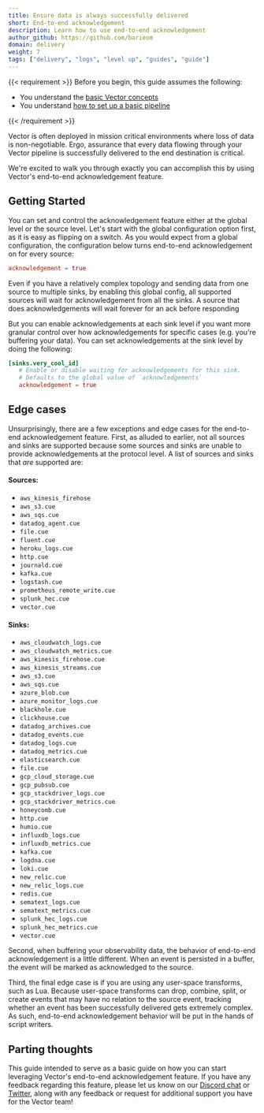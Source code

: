 ```yaml
---
title: Ensure data is always successfully delivered
short: End-to-end acknowledgement
description: Learn how to use end-to-end acknowledgement
author_github: https://github.com/barieom
domain: delivery
weight: 7
tags: ["delivery", "logs", "level up", "guides", "guide"]
---
```


{{< requirement >}}
Before you begin, this guide assumes the following:

* You understand the [basic Vector concepts][concepts]
* You understand [how to set up a basic pipeline][pipeline]

[concepts]: /docs/about/concepts
[pipeline]: /docs/setup/quickstart
{{< /requirement >}}


Vector is often deployed in mission critical environments where loss of data is
non-negotiable. Ergo, assurance that every data flowing through your Vector
pipeline is successfully delivered to the end destination is critical.

We're excited to walk you through exactly you can accomplish this by using
Vector's end-to-end acknowledgement feature.

## Getting Started

You can set and control the acknowledgement feature either at the global level or
the source level. Let's start with the global configuration option first, as it is
easy as flipping on a switch. As you would expect from a global configuration, the
configuration below turns end-to-end acknowledgement on for every source:

```toml
acknowledgement = true
```

Even if you have a relatively complex topology and sending data from one source to
multiple sinks, by enabling this global config, all supported sources will wait for
acknowledgement from all the sinks. A source that does acknowledgements will wait
forever for an ack before responding

But you can enable acknowledgements at each sink level if you want more granular
control over how acknowledgements for specific cases (e.g. you're buffering your
data). You can set acknowledgements at the sink level by doing the following:

```toml
[sinks.very_cool_id]
   # Enable or disable waiting for acknowledgements for this sink.
   # Defaults to the global value of `acknowledgements`
   acknowledgement = true
```

## Edge cases

Unsurprisingly, there are a few exceptions and edge cases for the end-to-end
acknowledgement feature. First, as alluded to earlier, not all sources and sinks
are supported because some sources and sinks are unable to provide acknowledgements
at the protocol level. A list of sources and sinks that _are_ supported are:

#### Sources:
- `aws_kinesis_firehose`
- `aws_s3.cue`
- `aws_sqs.cue`
- `datadog_agent.cue`
- `file.cue`
- `fluent.cue`
- `heroku_logs.cue`
- `http.cue`
- `journald.cue`
- `kafka.cue`
- `logstash.cue`
- `prometheus_remote_write.cue`
- `splunk_hec.cue`
- `vector.cue`

#### Sinks:
- `aws_cloudwatch_logs.cue`
- `aws_cloudwatch_metrics.cue`
- `aws_kinesis_firehose.cue`
- `aws_kinesis_streams.cue`
- `aws_s3.cue`
- `aws_sqs.cue`
- `azure_blob.cue`
- `azure_monitor_logs.cue`
- `blackhole.cue`
- `clickhouse.cue`
- `datadog_archives.cue`
- `datadog_events.cue`
- `datadog_logs.cue`
- `datadog_metrics.cue`
- `elasticsearch.cue`
- `file.cue`
- `gcp_cloud_storage.cue`
- `gcp_pubsub.cue`
- `gcp_stackdriver_logs.cue`
- `gcp_stackdriver_metrics.cue`
- `honeycomb.cue`
- `http.cue`
- `humio.cue`
- `influxdb_logs.cue`
- `influxdb_metrics.cue`
- `kafka.cue`
- `logdna.cue`
- `loki.cue`
- `new_relic.cue`
- `new_relic_logs.cue`
- `redis.cue`
- `sematext_logs.cue`
- `sematext_metrics.cue`
- `splunk_hec_logs.cue`
- `splunk_hec_metrics.cue`
- `vector.cue`

Second, when buffering your observability data, the behavior of end-to-end
acknowledgement is a little different. When an event is persisted in a buffer, the
event will be marked as acknowledged to the source.

Third, the final edge case is if you are using any user-space transforms, such
as Lua. Because user-space transforms can drop, combine, split, or create events
that may have no relation to the source event, tracking whether an event has been
successfully delivered gets extremely complex. As such, end-to-end acknowledgement
behavior will be put in the hands of script writers.

## Parting thoughts

This guide intended to serve as a basic guide on how you can start
leveraging Vector's end-to-end acknowledgement feature. If you have any feedback regarding this feature,
please let us know on our [Discord chat] or [Twitter], along with
any feedback or request for additional support you have for the Vector team!

[Discord chat]: https://discord.com/invite/dX3bdkF
[Twitter]: https://twitter.com/vectordotdev
